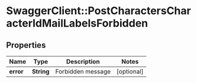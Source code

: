# SwaggerClient::PostCharactersCharacterIdMailLabelsForbidden

## Properties
Name | Type | Description | Notes
------------ | ------------- | ------------- | -------------
**error** | **String** | Forbidden message | [optional] 


